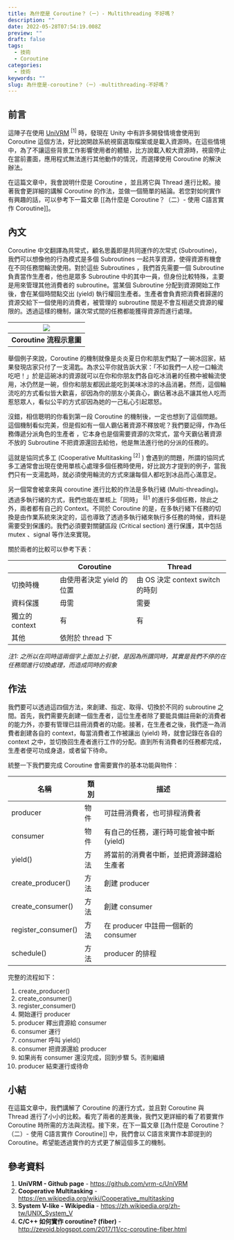 ```yaml
---
title: 為什麼是 Coroutine？（ㄧ）- Multithreading 不好嗎？
description: ""
date: 2022-05-28T07:54:19.008Z
preview: ""
draft: false
tags:
  - 技術
  - Coroutine
categories:
  - 技術
keywords: ""
slug: 為什麼是-coroutine？（ㄧ）-multithreading-不好嗎？
---
```


<!--more-->
## 前言

這陣子在使用 [UniVRM](https://github.com/vrm-c/UniVRM) <sup>[1]</sup> 時，發現在 Unity 中有許多開發情境會使用到 Coroutine 這個方法，好比說開啟系統視窗選取檔案或是載入資源時。在這些情境中，為了不讓這些背景工作影響使用者的體驗，比方說載入較大資源時，視窗停止在當前畫面，應用程式無法進行其他動作的情況，而選擇使用 Coroutine 的解決辦法。

在這篇文章中，我會說明什麼是 Coroutine ，並且將它與 Thread 進行比較。接著我會更詳細的講解 Coroutine 的作法，並做一個簡單的結論。若您對如何實作有興趣的話，可以參考下一篇文章 [[為什麼是 Coroutine？（二）- 使用 C語言實作 Coroutine]]。

## 內文
Coroutine 中文翻譯為共常式，顧名思義即是共同運作的次常式 (Subroutine)，我們可以想像他的行為模式是多個 Subroutines 一起共享資源，使得資源有機會在不同任務間輪流使用。對於這些 Subroutines ，我們首先需要一個 Subroutine 負責當作生產者，他也是眾多 Subroutine 中的其中一員，但身份比較特殊，主要是用來管理其他消費者的 subroutine。當某個 Subroutine 分配到資源開始工作後，會在某個時間點交出 (yield) 執行權回生產者。生產者會負責把消費者歸還的資源交給下一個使用的消費者，被管理的 subroutine 間是不會互相遞交資源的權限的。透過這樣的機制，讓次常式間的任務都能獲得資源而進行處理。

| ![](https://i.imgur.com/OeMDfvn.png ) |
| --- |
| **Coroutine 流程示意圖** |

舉個例子來說，Coroutine 的機制就像是炎炎夏日你和朋友們點了一碗冰回家，結果發現店家只付了一支湯匙。為求公平你就告訴大家：「不如我們一人挖一口輪流吃吧！」於是這碗冰的資源就可以在你和你朋友們各自吃冰消暑的任務中被輪流使用，冰仍然是一碗，但你和朋友都因此能吃到美味冰涼的冰品消暑。然而，這個輪流吃的方式看似皆大歡喜，卻因為你的朋友小美貪心，霸佔著冰品不讓其他人吃而惹怒眾人，看似公平的方式卻因為她的一己私心引起眾怒。

沒錯，相信聰明的你看到第一段 Coroutine 的機制後，一定也想到了這個問題。這個機制看似完美，但是假如有一個人霸佔著資源不釋放呢？我們要記得，作為任務傳遞分派角色的生產者 ，它本身也是個需要資源的次常式，當今天霸佔著資源不放的 Subroutine 不把資源還回去給他，他是無法進行他的分派的任務的。

這就是協同式多工 (Cooperative Multitasking <sup>[2]</sup> ) 會遇到的問題，所謂的協同式多工通常會出現在使用單核心處理多個任務時使用，好比說方才提到的例子，當我們只有一支湯匙時，就必須使用輪流的方式來讓每個人都吃到冰品而心滿意足。

另一個常會被拿來與 coroutine 進行比較的作法是多執行緒 (Multi-threading)。透過多執行緒的方式，我們也能在單核上「同時」 <sup>註1</sup> 的進行多個任務，除此之外，兩者都有自己的 Context。不同於 Coroutine 的是，在多執行緒下任務的切換是由作業系統來決定的，這也導致了透過多執行緒來執行多任務的時候，資料是需要受到保護的。我們必須要對關鍵區段 (Critical section) 進行保護，其中包括 mutex 、signal 等作法來實現。

關於兩者的比較可以參考下表：

| | Coroutine | Thread |
|---|---|---|
| 切換時機 | 由使用者決定 yield 的位置 | 由 OS 決定 context switch 的時刻 |
| 資料保護 | 毋需 | 需要 |
| 獨立的 context | 有 | 有 |
| 其他 | 依附於 thread 下 | |

*注1: 之所以在同時這兩個字上面加上引號，是因為所謂同時，其實是我們不停的在任務間進行切換處理，而造成同時的假象*

## 作法

我們要可以透過這四個方法，來創建、指定、取得、切換於不同的 subroutine 之間。首先，我們需要先創建一個生產者，這位生產者除了要能具備註冊新的消費者的能力外，亦要有管理已註冊消費者的功能。接著，在生產者之後，我們逐一為消費者創建各自的 context，每當消費者工作被讓出 (yield) 時，就會記錄在各自的 context 之中，並切換回生產者進行工作的分配。直到所有消費者的任務都完成，生產者便可功成身退，或者留下待命。

統整一下我們要完成 Coroutine 會需要實作的基本功能與物件：

| 名稱 | 類別 | 描述 |
|---|---|---|
| producer | 物件 | 可註冊消費者，也可排程消費者 |
| consumer | 物件 | 有自己的任務，運行時可能會被中斷 (yield) |
| yield() | 方法 | 將當前的消費者中斷，並把資源歸還給生產者 |
| create_producer() | 方法 | 創建 producer |
| create_consumer() | 方法 | 創建 consumer |
| register_consumer() | 方法 | 在 producer 中註冊一個新的 consumer|
| schedule() | 方法 | producer 的排程 |

完整的流程如下：

1. create_producer()
2. create_consumer()
3. register_consumer()
4. 開始運行 producer
5. producer 釋出資源給 consumer
6. consumer 運行
7. consumer 呼叫 yield()
8. consumer 把資源還給 producer
9. 如果尚有 consumer 還沒完成，回到步驟 5。否則繼續
10. producer 結束運行或待命

## 小結

在這篇文章中，我們講解了 Coroutine 的運行方式，並且對 Coroutine 與 Thread 進行了小小的比較。看完了兩者的差異後，我們又更詳細的看了若要實作 Coroutine 時所需的方法與流程。接下來，在下一篇文章 [[為什麼是 Coroutine？（二）- 使用 C語言實作 Coroutine]] 中，我們會以 C語言來實作本節提到的 Coroutine。希望能透過實作的方式更了解這個多工的機制。

## 參考資料
1. **UniVRM - Github page** - https://github.com/vrm-c/UniVRM
2. **Cooperative Multitasking** - https://en.wikipedia.org/wiki/Cooperative_multitasking
3. **System V-like - Wikipedia** - https://zh.wikipedia.org/zh-tw/UNIX_System_V
4. **C/C++ 如何實作 coroutine? (fiber)** - http://zevoid.blogspot.com/2017/11/cc-coroutine-fiber.html